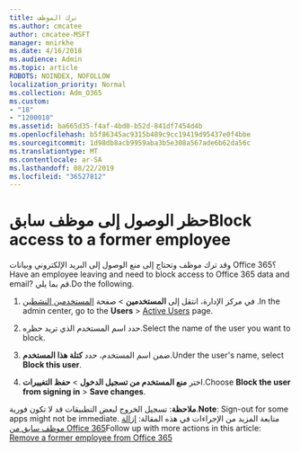 ```yaml
---
title: ترك الموظف
ms.author: cmcatee
author: cmcatee-MSFT
manager: mnirkhe
ms.date: 4/16/2018
ms.audience: Admin
ms.topic: article
ROBOTS: NOINDEX, NOFOLLOW
localization_priority: Normal
ms.collection: Adm_O365
ms.custom:
- "18"
- "1200010"
ms.assetid: ba665d35-f4af-4bd0-b52d-841df7454d4b
ms.openlocfilehash: b5f86345ac9315b489c9cc19419d95437e0f4bbe
ms.sourcegitcommit: 1d98db8acb9959aba3b5e308a567ade6b62da56c
ms.translationtype: MT
ms.contentlocale: ar-SA
ms.lasthandoff: 08/22/2019
ms.locfileid: "36527812"
---
```

# <a name="block-access-to-a-former-employee"></a><span data-ttu-id="db84d-102">حظر الوصول إلى موظف سابق</span><span class="sxs-lookup"><span data-stu-id="db84d-102">Block access to a former employee</span></span>

<span data-ttu-id="db84d-103">وقد ترك موظف وتحتاج إلى منع الوصول إلى البريد الإلكتروني وبيانات Office 365؟</span><span class="sxs-lookup"><span data-stu-id="db84d-103">Have an employee leaving and need to block access to Office 365 data and email?</span></span> <span data-ttu-id="db84d-104">قم بما يلي.</span><span class="sxs-lookup"><span data-stu-id="db84d-104">Do the following.</span></span>
  
1. <span data-ttu-id="db84d-105">في مركز الإدارة، انتقل إلى **المستخدمين** \> صفحة [المستخدمين النشطين](https://go.microsoft.com/fwlink/p/?linkid=834822) .</span><span class="sxs-lookup"><span data-stu-id="db84d-105">In the admin center, go to the **Users** \> [Active Users](https://go.microsoft.com/fwlink/p/?linkid=834822) page.</span></span>

2. <span data-ttu-id="db84d-106">حدد اسم المستخدم الذي تريد حظره.</span><span class="sxs-lookup"><span data-stu-id="db84d-106">Select the name of the user you want to block.</span></span>

3. <span data-ttu-id="db84d-107">ضمن اسم المستخدم، حدد **كتلة هذا المستخدم**.</span><span class="sxs-lookup"><span data-stu-id="db84d-107">Under the user's name, select **Block this user**.</span></span>

4. <span data-ttu-id="db84d-108">اختر **منع المستخدم من تسجيل الدخول** \> **حفظ التغييرات**.</span><span class="sxs-lookup"><span data-stu-id="db84d-108">Choose **Block the user from signing in** \> **Save changes**.</span></span>

<span data-ttu-id="db84d-109">**ملاحظة**: تسجيل الخروج لبعض التطبيقات قد لا تكون فورية.</span><span class="sxs-lookup"><span data-stu-id="db84d-109">**Note**: Sign-out for some apps might not be immediate.</span></span> <span data-ttu-id="db84d-110">متابعة المزيد من الإجراءات في هذه المقالة: [إزالة موظف سابق من Office 365](https://docs.microsoft.com/office365/admin/add-users/remove-former-employee)</span><span class="sxs-lookup"><span data-stu-id="db84d-110">Follow up with more actions in this article: [Remove a former employee from Office 365](https://docs.microsoft.com/office365/admin/add-users/remove-former-employee)</span></span>